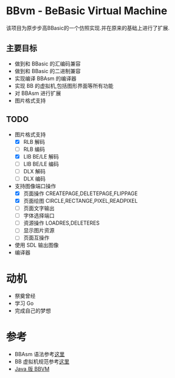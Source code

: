 BBvm - BeBasic Virtual Machine
===========================

该项目为原步步高BBasic的一个仿照实现.并在原来的基础上进行了扩展.

主要目标
------
* 做到和 BBasic 的汇编码兼容
* 做到和 BBasic 的二进制兼容
* 实现编译 BBAsm 的编译器
* 实现 BB 的虚拟机,包括图形界面等所有功能
* 对 BBAsm 进行扩展
* 图片格式支持

TODO
----
* 图片格式支持
	* [x] RLB 解码
	* [ ] RLB 编码
	* [X] LIB BE/LE 解码
	* [ ] LIB BE/LE 编码
	* [ ] DLX 解码
	* [ ] DLX 编码
* 支持图像端口操作
	* [x] 页面操作 CREATEPAGE,DELETEPAGE,FLIPPAGE
	* [X] 页面绘图 CIRCLE,RECTANGE,PIXEL,READPIXEL
	* [ ] 页面文字输出
	* [ ] 字体选择端口
	* [ ] 资源操作 LOADRES,DELETERES
	* [ ] 显示图片资源
	* [ ] 页面互操作
* 使用 SDL 输出图像
* 编译器
	
动机
===
* 祭奠曾经
* 学习 Go
* 完成自己的梦想

参考
====

* BBAsm 语法参考[这里][bbasm-g4]
* BB 虚拟机规范参考[这里][bbvm-spec]
* [Java 版 BBVM](https://github.com/wenerme/bbvm/tree/java)

 [bbasm-g4]:https://github.com/wenerme/bbvm/blob/master/doc/grammar/BBAsm.g4
 [bbvm-spec]:https://github.com/wenerme/bbvm/blob/master/doc/bbvm-spec.md


